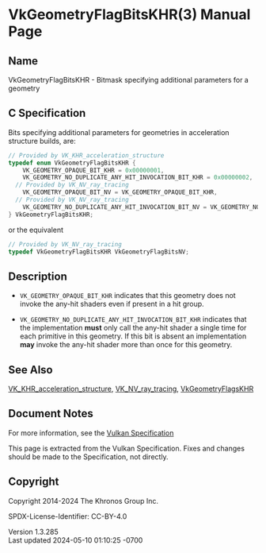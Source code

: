 # VkGeometryFlagBitsKHR(3) Manual Page

## Name

VkGeometryFlagBitsKHR - Bitmask specifying additional parameters for a
geometry



## <a href="#_c_specification" class="anchor"></a>C Specification

Bits specifying additional parameters for geometries in acceleration
structure builds, are:

``` c
// Provided by VK_KHR_acceleration_structure
typedef enum VkGeometryFlagBitsKHR {
    VK_GEOMETRY_OPAQUE_BIT_KHR = 0x00000001,
    VK_GEOMETRY_NO_DUPLICATE_ANY_HIT_INVOCATION_BIT_KHR = 0x00000002,
  // Provided by VK_NV_ray_tracing
    VK_GEOMETRY_OPAQUE_BIT_NV = VK_GEOMETRY_OPAQUE_BIT_KHR,
  // Provided by VK_NV_ray_tracing
    VK_GEOMETRY_NO_DUPLICATE_ANY_HIT_INVOCATION_BIT_NV = VK_GEOMETRY_NO_DUPLICATE_ANY_HIT_INVOCATION_BIT_KHR,
} VkGeometryFlagBitsKHR;
```

or the equivalent

``` c
// Provided by VK_NV_ray_tracing
typedef VkGeometryFlagBitsKHR VkGeometryFlagBitsNV;
```

## <a href="#_description" class="anchor"></a>Description

- `VK_GEOMETRY_OPAQUE_BIT_KHR` indicates that this geometry does not
  invoke the any-hit shaders even if present in a hit group.

- `VK_GEOMETRY_NO_DUPLICATE_ANY_HIT_INVOCATION_BIT_KHR` indicates that
  the implementation **must** only call the any-hit shader a single time
  for each primitive in this geometry. If this bit is absent an
  implementation **may** invoke the any-hit shader more than once for
  this geometry.

## <a href="#_see_also" class="anchor"></a>See Also

[VK_KHR_acceleration_structure](https://registry.khronos.org/vulkan/specs/1.3-extensions/man/html/VK_KHR_acceleration_structure.html),
[VK_NV_ray_tracing](https://registry.khronos.org/vulkan/specs/1.3-extensions/man/html/VK_NV_ray_tracing.html),
[VkGeometryFlagsKHR](https://registry.khronos.org/vulkan/specs/1.3-extensions/man/html/VkGeometryFlagsKHR.html)

## <a href="#_document_notes" class="anchor"></a>Document Notes

For more information, see the <a
href="https://registry.khronos.org/vulkan/specs/1.3-extensions/html/vkspec.html#VkGeometryFlagBitsKHR"
target="_blank" rel="noopener">Vulkan Specification</a>

This page is extracted from the Vulkan Specification. Fixes and changes
should be made to the Specification, not directly.

## <a href="#_copyright" class="anchor"></a>Copyright

Copyright 2014-2024 The Khronos Group Inc.

SPDX-License-Identifier: CC-BY-4.0

Version 1.3.285  
Last updated 2024-05-10 01:10:25 -0700
